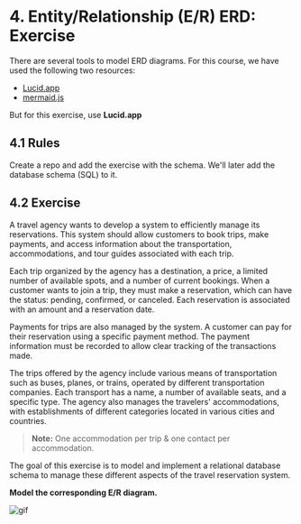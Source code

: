 # 4. Entity/Relationship (E/R) ERD: Exercise

There are several tools to model ERD diagrams. For this course, we have used the following two resources:  
- [Lucid.app](https://lucid.app)  
- [mermaid.js](https://mermaid.js.org/syntax/entityRelationshipDiagram.html)  

But for this exercise, use **Lucid.app**

## 4.1 Rules

Create a repo and add the exercise with the schema. We'll later add the database schema (SQL) to it.

## 4.2 Exercise

A travel agency wants to develop a system to efficiently manage its reservations. This system should allow customers to book trips, make payments, and access information about the transportation, accommodations, and tour guides associated with each trip.

Each trip organized by the agency has a destination, a price, a limited number of available spots, and a number of current bookings. When a customer wants to join a trip, they must make a reservation, which can have the status: pending, confirmed, or canceled. Each reservation is associated with an amount and a reservation date.

Payments for trips are also managed by the system. A customer can pay for their reservation using a specific payment method. The payment information must be recorded to allow clear tracking of the transactions made.

The trips offered by the agency include various means of transportation such as buses, planes, or trains, operated by different transportation companies. Each transport has a name, a number of available seats, and a specific type. The agency also manages the travelers' accommodations, with establishments of different categories located in various cities and countries.  
> **Note:** One accommodation per trip & one contact per accommodation.

The goal of this exercise is to model and implement a relational database schema to manage these different aspects of the travel reservation system.

**Model the corresponding E/R diagram.**

![gif](https://media0.giphy.com/media/v1.Y2lkPTc5MGI3NjExaTB4cGdnemRjNWVhNTlwM3h0dHZtODJpeG12bzMzNmU0bGE5bWRkZiZlcD12MV9pbnRlcm5hbF9naWZfYnlfaWQmY3Q9Zw/UWP27oYIiSyL1u9izU/giphy.gif)
